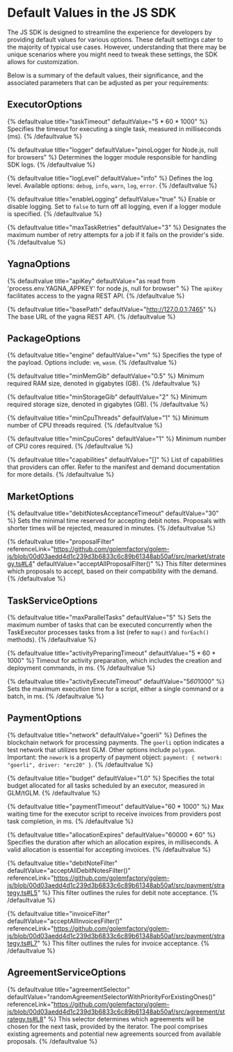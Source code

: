 # Default Values in the JS SDK

The JS SDK is designed to streamline the experience for developers by providing default values for various options. These default settings cater to the majority of typical use cases. However, understanding that there may be unique scenarios where you might need to tweak these settings, the SDK allows for customization.

Below is a summary of the default values, their significance, and the associated parameters that can be adjusted as per your requirements:

## ExecutorOptions

{% defaultvalue title="taskTimeout" defaultValue="5 * 60 * 1000" %} 
Specifies the timeout for executing a single task, measured in milliseconds (ms). 
{% /defaultvalue %}

{% defaultvalue title="logger" defaultValue="pinoLogger for Node.js, null for browsers" %} 
Determines the logger module responsible for handling SDK logs. 
{% /defaultvalue %}

{% defaultvalue title="logLevel" defaultValue="info" %} 
Defines the log level. Available options: `debug`, `info`, `warn`, `log`, `error`.
{% /defaultvalue %}

{% defaultvalue title="enableLogging" defaultValue="true" %} 
Enable or disable logging. Set to `false` to turn off all logging, even if a logger module is specified. 
{% /defaultvalue %}

{% defaultvalue title="maxTaskRetries" defaultValue="3" %} 
Designates the maximum number of retry attempts for a job if it fails on the provider's side. 
{% /defaultvalue %}

## YagnaOptions

{% defaultvalue title="apiKey" defaultValue="as read from 'process.env.YAGNA_APPKEY' for node.js, null for browser" %} 
The `apiKey` facilitates access to the yagna REST API.
{% /defaultvalue %}

{% defaultvalue title="basePath" defaultValue="http://127.0.0.1:7465" %} 
The base URL of the yagna REST API. 
{% /defaultvalue %}



## PackageOptions

{% defaultvalue title="engine" defaultValue="vm" %} 
Specifies the type of the payload. Options include: `vm`, `wasm`.
{% /defaultvalue %}

{% defaultvalue title="minMemGib" defaultValue="0.5" %} 
Minimum required RAM size, denoted in gigabytes (GB). 
{% /defaultvalue %}

{% defaultvalue title="minStorageGib" defaultValue="2" %} 
Minimum required storage size, denoted in gigabytes (GB).
{% /defaultvalue %}

{% defaultvalue title="minCpuThreads" defaultValue="1" %} 
Minimum number of CPU threads required.
{% /defaultvalue %}

{% defaultvalue title="minCpuCores" defaultValue="1" %} 
Minimum number of CPU cores required.
{% /defaultvalue %}

{% defaultvalue title="capabilities" defaultValue="[]" %} 
List of capabilities that providers can offer. Refer to the manifest and demand documentation for more details. 
{% /defaultvalue %}

## MarketOptions

{% defaultvalue title="debitNotesAcceptanceTimeout" defaultValue="30" %} 
Sets the minimal time reserved for accepting debit notes. Proposals with shorter times will be rejected, measured in minutes. 
{% /defaultvalue %}

{% defaultvalue title="proposalFilter" referenceLink="https://github.com/golemfactory/golem-js/blob/00d03aedd4d1c239d3b6833c6c89b61348ab50af/src/market/strategy.ts#L4" defaultValue="acceptAllProposalFilter()" %} 
This filter determines which proposals to accept, based on their compatibility with the demand.
{% /defaultvalue %}

## TaskServiceOptions

{% defaultvalue title="maxParallelTasks" defaultValue="5" %} 
Sets the maximum number of tasks that can be executed concurrently when the TaskExecutor processes tasks from a list (refer to `map()` and `forEach()` methods).
{% /defaultvalue %}

{% defaultvalue title="activityPreparingTimeout" defaultValue="5 * 60 * 1000" %} 
Timeout for activity preparation, which includes the creation and deployment commands, in ms. 
{% /defaultvalue %}

{% defaultvalue title="activityExecuteTimeout" defaultValue="5*60*1000" %} 
Sets the maximum execution time for a script, either a single command or a batch, in ms.
{% /defaultvalue %}

## PaymentOptions

{% defaultvalue title="network" defaultValue="goerli" %} 
Defines the blockchain network for processing payments. The `goerli` option indicates a test network that utilizes test GLM. Other options include `polygon`.
Important: the `nework` is a property of payment object: `payment: { network: "goerli", driver: "erc20" }`.
{% /defaultvalue %}

{% defaultvalue title="budget" defaultValue="1.0" %} 
Specifies the total budget allocated for all tasks scheduled by an executor, measured in GLM/tGLM.
{% /defaultvalue %}

{% defaultvalue title="paymentTimeout" defaultValue="60 * 1000" %} 
Max waiting time for the executor script to receive invoices from providers post task completion, in ms.
{% /defaultvalue %}

{% defaultvalue title="allocationExpires" defaultValue="60000 * 60" %} 
Specifies the duration after which an allocation expires, in milliseconds. A valid allocation is essential for accepting invoices.
{% /defaultvalue %}

{% defaultvalue title="debitNoteFilter" defaultValue="acceptAllDebitNotesFilter()" referenceLink="https://github.com/golemfactory/golem-js/blob/00d03aedd4d1c239d3b6833c6c89b61348ab50af/src/payment/strategy.ts#L5" %} 
This filter outlines the rules for debit note acceptance.
{% /defaultvalue %}

{% defaultvalue title="invoiceFilter" defaultValue="acceptAllInvoicesFilter()" referenceLink="https://github.com/golemfactory/golem-js/blob/00d03aedd4d1c239d3b6833c6c89b61348ab50af/src/payment/strategy.ts#L7" %} 
This filter outlines the rules for invoice acceptance.
{% /defaultvalue %}

## AgreementServiceOptions

{% defaultvalue title="agreementSelector" defaultValue="randomAgreementSelectorWithPriorityForExistingOnes()" referenceLink="https://github.com/golemfactory/golem-js/blob/00d03aedd4d1c239d3b6833c6c89b61348ab50af/src/agreement/strategy.ts#L8" %} 
This selector determines which agreements will be chosen for the next task, provided by the iterator. The pool comprises existing agreements and potential new agreements sourced from available proposals.
{% /defaultvalue %}
